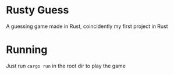 # Rusty Guess

A guessing game made in Rust, coincidently my first project in Rust

# Running

Just run `cargo run` in the root dir to play the game